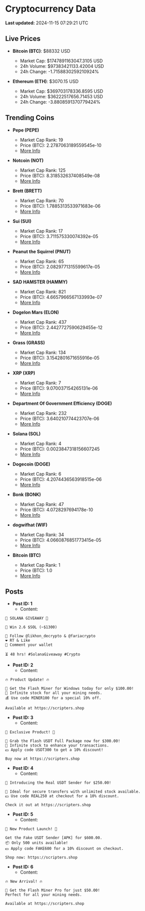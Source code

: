 # Cryptocurrency Data

**Last updated:** 2024-11-15 07:29:21 UTC

## Live Prices
- **Bitcoin (BTC)**: $88332 USD
  - Market Cap: $1747891163047.3105 USD
  - 24h Volume: $97383421133.42004 USD
  - 24h Change: -1.7158830259210924%

- **Ethereum (ETH)**: $3070.15 USD
  - Market Cap: $369703178336.8595 USD
  - 24h Volume: $36222517656.71453 USD
  - 24h Change: -3.8808591370779424%

## Trending Coins
- **Pepe (PEPE)**
  - Market Cap Rank: 19
  - Price (BTC): 2.2787063189559545e-10
  - [More Info](https://www.coingecko.com/en/coins/pepe)

- **Notcoin (NOT)**
  - Market Cap Rank: 125
  - Price (BTC): 8.318532637408549e-08
  - [More Info](https://www.coingecko.com/en/coins/notcoin)

- **Brett (BRETT)**
  - Market Cap Rank: 70
  - Price (BTC): 1.7885313533971683e-06
  - [More Info](https://www.coingecko.com/en/coins/brett-2)

- **Sui (SUI)**
  - Market Cap Rank: 17
  - Price (BTC): 3.711575330074392e-05
  - [More Info](https://www.coingecko.com/en/coins/sui)

- **Peanut the Squirrel (PNUT)**
  - Market Cap Rank: 65
  - Price (BTC): 2.0829771315599617e-05
  - [More Info](https://www.coingecko.com/en/coins/peanut-the-squirrel)

- **SAD HAMSTER (HAMMY)**
  - Market Cap Rank: 821
  - Price (BTC): 4.6657966567133993e-07
  - [More Info](https://www.coingecko.com/en/coins/sad-hamster)

- **Dogelon Mars (ELON)**
  - Market Cap Rank: 437
  - Price (BTC): 2.4427727590629455e-12
  - [More Info](https://www.coingecko.com/en/coins/dogelon-mars)

- **Grass (GRASS)**
  - Market Cap Rank: 134
  - Price (BTC): 3.1542801671655916e-05
  - [More Info](https://www.coingecko.com/en/coins/grass)

- **XRP (XRP)**
  - Market Cap Rank: 7
  - Price (BTC): 9.070037154265131e-06
  - [More Info](https://www.coingecko.com/en/coins/xrp)

- **Department Of Government Efficiency (DOGE)**
  - Market Cap Rank: 232
  - Price (BTC): 3.640210774423707e-06
  - [More Info](https://www.coingecko.com/en/coins/department-of-government-efficiency)

- **Solana (SOL)**
  - Market Cap Rank: 4
  - Price (BTC): 0.0023847318156607245
  - [More Info](https://www.coingecko.com/en/coins/solana)

- **Dogecoin (DOGE)**
  - Market Cap Rank: 6
  - Price (BTC): 4.2074436563918515e-06
  - [More Info](https://www.coingecko.com/en/coins/dogecoin)

- **Bonk (BONK)**
  - Market Cap Rank: 47
  - Price (BTC): 4.0728297694178e-10
  - [More Info](https://www.coingecko.com/en/coins/bonk)

- **dogwifhat (WIF)**
  - Market Cap Rank: 34
  - Price (BTC): 4.0660876851773415e-05
  - [More Info](https://www.coingecko.com/en/coins/dogwifhat)

- **Bitcoin (BTC)**
  - Market Cap Rank: 1
  - Price (BTC): 1.0
  - [More Info](https://www.coingecko.com/en/coins/bitcoin)

## Posts
- **Post ID: 1**
  - Content:
```
🚀 SOLANA GIVEAWAY 🚀

🎁 Win 2.6 $SOL (~$1300)

🤝 Follow @likhon_decrypto & @fariacrypto
❤️ RT & Like
💬 Comment your wallet

⏳ 48 hrs! #SolanaGiveaway #Crypto
```

- **Post ID: 2**
  - Content:
```
🔥 Product Update! 🔥

🚀 Get the Flash Miner for Windows today for only $100.00!
🔋 Infinite stock for all your mining needs.
💰 Use code MINER100 for a special 10% off.

Available at https://scripters.shop
```

- **Post ID: 3**
  - Content:
```
🎁 Exclusive Product! 🎁

💸 Grab the Flash USDT Full Package now for $300.00!
🎉 Infinite stock to enhance your transactions.
💵 Apply code USDT300 to get a 10% discount!

Buy now at https://scripters.shop
```

- **Post ID: 4**
  - Content:
```
💎 Introducing the Real USDT Sender for $250.00!

💼 Ideal for secure transfers with unlimited stock available.
💵 Use code REAL250 at checkout for a 10% discount.

Check it out at https://scripters.shop
```

- **Post ID: 5**
  - Content:
```
🚀 New Product Launch! 🚀

Get the Fake USDT Sender [APK] for $600.00.
📦 Only 500 units available!
💵 Apply code FAKE600 for a 10% discount on checkout.

Shop now: https://scripters.shop
```

- **Post ID: 6**
  - Content:
```
🔥 New Arrival! 🔥

💸 Get the Flash Miner Pro for just $50.00!
Perfect for all your mining needs.

Available at https://scripters.shop
```

